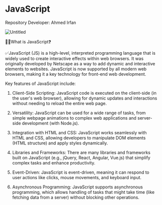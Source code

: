 
# JavaScript

Repository Developer: Ahmed Irfan


![Untitled](https://upload.wikimedia.org/wikipedia/commons/thumb/9/99/Unofficial_JavaScript_logo_2.svg/1200px-Unofficial_JavaScript_logo_2.svg.png)


🐱‍💻What is JavaScript❓

✅JavaScript (JS) is a high-level, interpreted programming language that is widely used to create interactive effects within web browsers. It was originally developed by Netscape as a way to add dynamic and interactive elements to websites. JavaScript is now supported by all modern web browsers, making it a key technology for front-end web development.

Key features of JavaScript include:

1) Client-Side Scripting: JavaScript code is executed on the client-side (in the user's web browser), allowing for dynamic updates and interactions without needing to reload the entire web page.

2) Versatility: JavaScript can be used for a wide range of tasks, from simple webpage animations to complex web applications and server-side development (with Node.js).

3) Integration with HTML and CSS: JavaScript works seamlessly with HTML and CSS, allowing developers to manipulate DOM elements (HTML structure) and apply styles dynamically.

4) Libraries and Frameworks: There are many libraries and frameworks built on JavaScript (e.g., jQuery, React, Angular, Vue.js) that simplify complex tasks and enhance productivity.

5) Event-Driven: JavaScript is event-driven, meaning it can respond to user actions like clicks, mouse movements, and keyboard input.

6) Asynchronous Programming: JavaScript supports asynchronous programming, which allows handling of tasks that might take time (like fetching data from a server) without blocking other operations.
